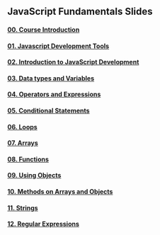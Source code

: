 ## JavaScript Fundamentals Slides

#### [00. Course Introduction](https://rawgit.com/petyakostova/Telerik-Academy/master/Front-end/_Demos%20JS%20Fundamentals/Slides/00.%20Course-intro/index.html) 

#### [01. Javascript Development Tools](https://rawgit.com/petyakostova/Telerik-Academy/master/Front-end/_Demos%20JS%20Fundamentals/Slides/01.%20Javascript-Development-Tools/index.html) 

#### [02. Introduction to JavaScript Development](https://rawgit.com/petyakostova/Telerik-Academy/master/Front-end/_Demos%20JS%20Fundamentals/Slides/02.%20Introduction%20to%20JavaScript%20Development/index.html) 

#### [03. Data types and Variables](https://rawgit.com/petyakostova/Telerik-Academy/master/Front-end/_Demos%20JS%20Fundamentals/Slides/03.%20Data%20types%20and%20Variables/index.html)

#### [04. Operators and Expressions](https://rawgit.com/petyakostova/Telerik-Academy/master/Front-end/_Demos%20JS%20Fundamentals/Slides/04.%20Operators%20and%20Expressions/index.html) 

#### [05. Conditional Statements](https://rawgit.com/petyakostova/Telerik-Academy/master/Front-end/_Demos%20JS%20Fundamentals/Slides/05.%20Conditional%20Statements/index.html) 

#### [06. Loops](https://rawgit.com/petyakostova/Telerik-Academy/master/Front-end/_Demos%20JS%20Fundamentals/Slides/06.%20Loops/index.html) 

#### [07. Arrays](https://rawgit.com/petyakostova/Telerik-Academy/master/Front-end/_Demos%20JS%20Fundamentals/Slides/07.%20Arrays/index.html) 

#### [08. Functions](https://rawgit.com/petyakostova/Telerik-Academy/master/Front-end/_Demos%20JS%20Fundamentals/Slides/08.%20Functions/index.html) 

#### [09. Using Objects](https://rawgit.com/petyakostova/Telerik-Academy/master/Front-end/_Demos%20JS%20Fundamentals/Slides/09.%20Using%20Objects/index.html)

#### [10. Methods on Arrays and Objects](https://rawgit.com/petyakostova/Telerik-Academy/master/Front-end/_Demos%20JS%20Fundamentals/Slides/10.%20Methods%20on%20Arrays%20and%20Objects/index.html)

#### [11. Strings](https://rawgit.com/petyakostova/Telerik-Academy/master/Front-end/_Demos%20JS%20Fundamentals/Slides/11.%20Strings/index.html)

#### [12. Regular Expressions](https://rawgit.com/petyakostova/Telerik-Academy/master/Front-end/_Demos%20JS%20Fundamentals/Slides/12.%20Regular%20Expressions/index.html) 
